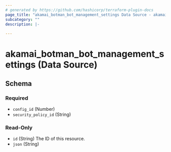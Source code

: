 ```yaml
---
# generated by https://github.com/hashicorp/terraform-plugin-docs
page_title: "akamai_botman_bot_management_settings Data Source - akamai"
subcategory: ""
description: |-
  
---
```


# akamai_botman_bot_management_settings (Data Source)





<!-- schema generated by tfplugindocs -->
## Schema

### Required

- `config_id` (Number)
- `security_policy_id` (String)

### Read-Only

- `id` (String) The ID of this resource.
- `json` (String)
